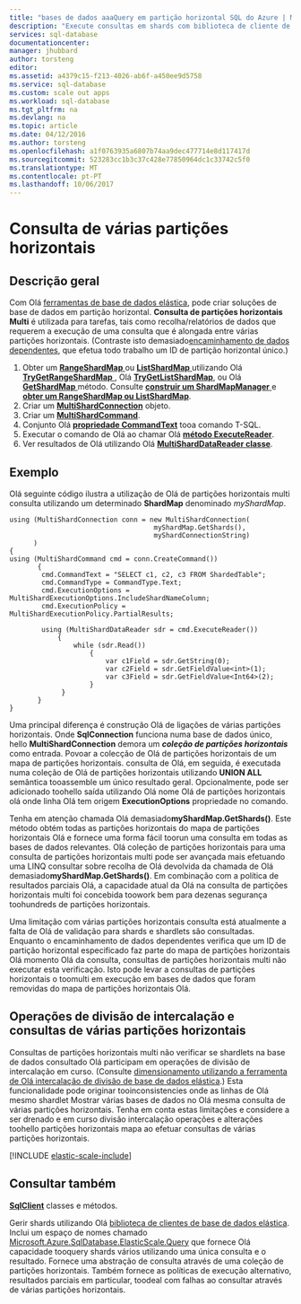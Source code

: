 ```yaml
---
title: "bases de dados aaaQuery em partição horizontal SQL do Azure | Microsoft Docs"
description: "Execute consultas em shards com biblioteca de cliente de base de dados elástica Olá."
services: sql-database
documentationcenter: 
manager: jhubbard
author: torsteng
editor: 
ms.assetid: a4379c15-f213-4026-ab6f-a450ee9d5758
ms.service: sql-database
ms.custom: scale out apps
ms.workload: sql-database
ms.tgt_pltfrm: na
ms.devlang: na
ms.topic: article
ms.date: 04/12/2016
ms.author: torsteng
ms.openlocfilehash: a1f0763935a6807b74aa9dec477714e8d117417d
ms.sourcegitcommit: 523283cc1b3c37c428e77850964dc1c33742c5f0
ms.translationtype: MT
ms.contentlocale: pt-PT
ms.lasthandoff: 10/06/2017
---
```

# <a name="multi-shard-querying"></a>Consulta de várias partições horizontais
## <a name="overview"></a>Descrição geral
Com Olá [ferramentas de base de dados elástica](sql-database-elastic-scale-introduction.md), pode criar soluções de base de dados em partição horizontal. **Consulta de partições horizontais Multi** é utilizada para tarefas, tais como recolha/relatórios de dados que requerem a execução de uma consulta que é alongada entre várias partições horizontais. (Contraste isto demasiado[encaminhamento de dados dependentes](sql-database-elastic-scale-data-dependent-routing.md), que efetua todo trabalho um ID de partição horizontal único.) 

1. Obter um [ **RangeShardMap** ](https://msdn.microsoft.com/library/azure/dn807318.aspx) ou [ **ListShardMap** ](https://msdn.microsoft.com/library/azure/dn807370.aspx) utilizando Olá [ **TryGetRangeShardMap** ](https://msdn.microsoft.com/library/azure/microsoft.azure.sqldatabase.elasticscale.shardmanagement.shardmapmanager.trygetrangeshardmap.aspx), Olá [ **TryGetListShardMap**](https://msdn.microsoft.com/library/azure/microsoft.azure.sqldatabase.elasticscale.shardmanagement.shardmapmanager.trygetlistshardmap.aspx), ou Olá [ **GetShardMap** ](https://msdn.microsoft.com/library/azure/microsoft.azure.sqldatabase.elasticscale.shardmanagement.shardmapmanager.getshardmap.aspx) método. Consulte [ **construir um ShardMapManager** ](sql-database-elastic-scale-shard-map-management.md#constructing-a-shardmapmanager) e [ **obter um RangeShardMap ou ListShardMap**](sql-database-elastic-scale-shard-map-management.md#get-a-rangeshardmap-or-listshardmap).
2. Criar um  **[MultiShardConnection](https://msdn.microsoft.com/library/azure/microsoft.azure.sqldatabase.elasticscale.query.multishardconnection.aspx)**  objeto.
3. Criar um  **[MultiShardCommand](https://msdn.microsoft.com/library/azure/microsoft.azure.sqldatabase.elasticscale.query.multishardcommand.aspx)**. 
4. Conjunto Olá  **[propriedade CommandText](https://msdn.microsoft.com/library/azure/microsoft.azure.sqldatabase.elasticscale.query.multishardcommand.commandtext.aspx#P:Microsoft.Azure.SqlDatabase.ElasticScale.Query.MultiShardCommand.CommandText)**  tooa comando T-SQL.
5. Executar o comando de Olá ao chamar Olá  **[método ExecuteReader](https://msdn.microsoft.com/library/azure/microsoft.azure.sqldatabase.elasticscale.query.multishardcommand.executereader.aspx)**.
6. Ver resultados de Olá utilizando Olá  **[MultiShardDataReader classe](https://msdn.microsoft.com/library/azure/microsoft.azure.sqldatabase.elasticscale.query.multisharddatareader.aspx)**. 

## <a name="example"></a>Exemplo
Olá seguinte código ilustra a utilização de Olá de partições horizontais multi consulta utilizando um determinado **ShardMap** denominado *myShardMap*. 

    using (MultiShardConnection conn = new MultiShardConnection( 
                                        myShardMap.GetShards(), 
                                        myShardConnectionString) 
          ) 
    { 
    using (MultiShardCommand cmd = conn.CreateCommand())
           { 
            cmd.CommandText = "SELECT c1, c2, c3 FROM ShardedTable"; 
            cmd.CommandType = CommandType.Text; 
            cmd.ExecutionOptions = MultiShardExecutionOptions.IncludeShardNameColumn; 
            cmd.ExecutionPolicy = MultiShardExecutionPolicy.PartialResults; 

            using (MultiShardDataReader sdr = cmd.ExecuteReader()) 
                { 
                    while (sdr.Read())
                        { 
                            var c1Field = sdr.GetString(0); 
                            var c2Field = sdr.GetFieldValue<int>(1); 
                            var c3Field = sdr.GetFieldValue<Int64>(2);
                        } 
                 } 
           } 
    } 


Uma principal diferença é construção Olá de ligações de várias partições horizontais. Onde **SqlConnection** funciona numa base de dados único, hello **MultiShardConnection** demora um ***coleção de partições horizontais*** como entrada. Povoar a colecção de Olá de partições horizontais de um mapa de partições horizontais. consulta de Olá, em seguida, é executada numa coleção de Olá de partições horizontais utilizando **UNION ALL** semântica tooassemble um único resultado geral. Opcionalmente, pode ser adicionado toohello saída utilizando Olá nome Olá de partições horizontais olá onde linha Olá tem origem **ExecutionOptions** propriedade no comando. 

Tenha em atenção chamada Olá demasiado**myShardMap.GetShards()**. Este método obtém todas as partições horizontais do mapa de partições horizontais Olá e fornece uma forma fácil toorun uma consulta em todas as bases de dados relevantes. Olá coleção de partições horizontais para uma consulta de partições horizontais multi pode ser avançada mais efetuando uma LINQ consultar sobre recolha de Olá devolvida da chamada de Olá demasiado**myShardMap.GetShards()**. Em combinação com a política de resultados parciais Olá, a capacidade atual da Olá na consulta de partições horizontais multi foi concebida toowork bem para dezenas segurança toohundreds de partições horizontais.

Uma limitação com várias partições horizontais consulta está atualmente a falta de Olá de validação para shards e shardlets são consultadas. Enquanto o encaminhamento de dados dependentes verifica que um ID de partição horizontal especificado faz parte do mapa de partições horizontais Olá momento Olá da consulta, consultas de partições horizontais multi não executar esta verificação. Isto pode levar a consultas de partições horizontais o toomulti em execução em bases de dados que foram removidas do mapa de partições horizontais Olá.

## <a name="multi-shard-queries-and-split-merge-operations"></a>Operações de divisão de intercalação e consultas de várias partições horizontais
Consultas de partições horizontais multi não verificar se shardlets na base de dados consultado Olá participam em operações de divisão de intercalação em curso. (Consulte [dimensionamento utilizando a ferramenta de Olá intercalação de divisão de base de dados elástica](sql-database-elastic-scale-overview-split-and-merge.md).) Esta funcionalidade pode originar tooinconsistencies onde as linhas de Olá mesmo shardlet Mostrar várias bases de dados no Olá mesma consulta de várias partições horizontais. Tenha em conta estas limitações e considere a ser drenado e em curso divisão intercalação operações e alterações toohello partições horizontais mapa ao efetuar consultas de várias partições horizontais.

[!INCLUDE [elastic-scale-include](../../includes/elastic-scale-include.md)]

## <a name="see-also"></a>Consultar também
**[SqlClient](http://msdn.microsoft.com/library/System.Data.SqlClient.aspx)**  classes e métodos.

Gerir shards utilizando Olá [biblioteca de clientes de base de dados elástica](sql-database-elastic-database-client-library.md). Inclui um espaço de nomes chamado [Microsoft.Azure.SqlDatabase.ElasticScale.Query](https://msdn.microsoft.com/library/azure/microsoft.azure.sqldatabase.elasticscale.query.aspx) que fornece Olá capacidade tooquery shards vários utilizando uma única consulta e o resultado. Fornece uma abstração de consulta através de uma coleção de partições horizontais. Também fornece as políticas de execução alternativo, resultados parciais em particular, toodeal com falhas ao consultar através de várias partições horizontais.  

